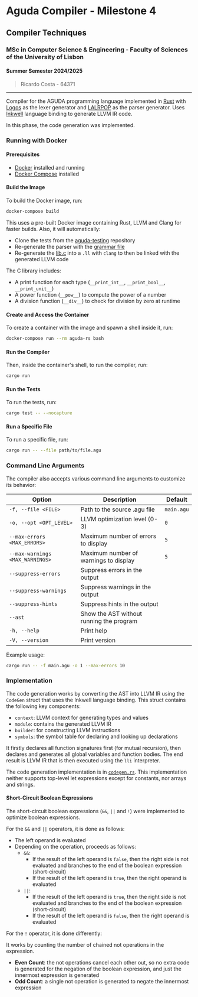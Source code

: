 # Aguda Compiler - Milestone 4

## Compiler Techniques
### MSc in Computer Science & Engineering - Faculty of Sciences of the University of Lisbon
#### Summer Semester 2024/2025

> Ricardo Costa - 64371

---

Compiler for the AGUDA programming language implemented in [Rust](https://www.rust-lang.org/) with [Logos](https://logos.maciej.codes/) as the lexer generator and [LALRPOP](https://lalrpop.github.io/lalrpop/) as the parser generator.
Uses [Inkwell](https://github.com/TheDan64/inkwell) language binding to generate LLVM IR code.

In this phase, the code generation was implemented.

### Running with Docker

#### Prerequisites
- [Docker](https://www.docker.com/) installed and running
- [Docker Compose](https://docs.docker.com/compose/) installed

#### Build the Image

To build the Docker image, run:

```sh
docker-compose build
```

This uses a pre-built Docker image containing Rust, LLVM and Clang for faster builds.
Also, it will automatically:
- Clone the tests from the [aguda-testing](https://git.alunos.di.fc.ul.pt/tcomp000/aguda-testing) repository
- Re-generate the parser with the [grammar file](./src/grammar.lalrpop)
- Re-generate the [lib.c](./lib.c) into a `.ll` with `clang` to then be linked with the generated LLVM code

The C library includes:
- A print function for each type (`__print_int__`, `__print_bool__`, `__print_unit__`)
- A power function (`__pow__`) to compute the power of a number
- A division function (`__div__`) to check for division by zero at runtime

#### Create and Access the Container

To create a container with the image and spawn a shell inside it, run:

```sh
docker-compose run --rm aguda-rs bash
```

#### Run the Compiler

Then, inside the container's shell, to run the compiler, run:

```sh
cargo run
```

#### Run the Tests

To run the tests, run:

```sh
cargo test -- --nocapture
```

#### Run a Specific File

To run a specific file, run:

```sh
cargo run -- --file path/to/file.agu
```

### Command Line Arguments

The compiler also accepts various command line arguments to customize its behavior:

| Option                          | Description                              | Default    |
|---------------------------------|------------------------------------------|------------|
| `-f, --file <FILE>`             | Path to the source .agu file             | `main.agu` |
| `-o, --opt <OPT_LEVEL>`         | LLVM optimization level (0-3)            | `0`        |
| `--max-errors <MAX_ERRORS>`     | Maximum number of errors to display      | `5`        |
| `--max-warnings <MAX_WARNINGS>` | Maximum number of warnings to display    | `5`        |
| `--suppress-errors`             | Suppress errors in the output            |            |
| `--suppress-warnings`           | Suppress warnings in the output          |            |
| `--suppress-hints`              | Suppress hints in the output             |            |
| `--ast`                         | Show the AST without running the program |            |
| `-h, --help`                    | Print help                               |            |
| `-V, --version`                 | Print version                            |            |

Example usage:

```sh
cargo run -- -f main.agu -o 1 --max-errors 10
```

### Implementation

The code generation works by converting the AST into LLVM IR using the `CodeGen` struct that uses the Inkwell language binding.
This struct contains the following key components:
   - `context`: LLVM context for generating types and values
   - `module`: contains the generated LLVM IR
   - `builder`: for constructing LLVM instructions
   - `symbols`: the symbol table for declaring and looking up declarations

It firstly declares all function signatures first (for mutual recursion), then declares and generates all global variables and function bodies.
The end result is LLVM IR that is then executed using the `lli` interpreter.

The code generation implementation is in [`codegen.rs`](./src/codegen/codegen.rs).
This implementation neither supports top-level let expressions except for constants, nor arrays and strings.

#### Short-Circuit Boolean Expressions

The short-circuit boolean expressions (`&&`, `||` and `!`) were implemented to optimize boolean expressions.

For the `&&` and `||` operators, it is done as follows:

- The left operand is evaluated 
- Depending on the operation, proceeds as follows:
  - `&&`:
    - If the result of the left operand is `false`, then the right side is not evaluated and branches to the end of the boolean expression (short-circuit)
    - If the result of the left operand is `true`, then the right operand is evaluated
  - `||`:
    - If the result of the left operand is `true`, then the right side is not evaluated and branches to the end of the boolean expression (short-circuit)
    - If the result of the left operand is `false`, then the right operand is evaluated

For the `!` operator, it is done differently:

It works by counting the number of chained not operations in the expression.
- **Even Count**: the not operations cancel each other out, so no extra code is generated for the negation of the boolean expression, and just the innermost expression is generated
- **Odd Count**: a single not operation is generated to negate the innermost expression
